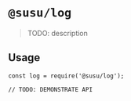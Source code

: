# `@susu/log`

> TODO: description

## Usage

```
const log = require('@susu/log');

// TODO: DEMONSTRATE API
```
